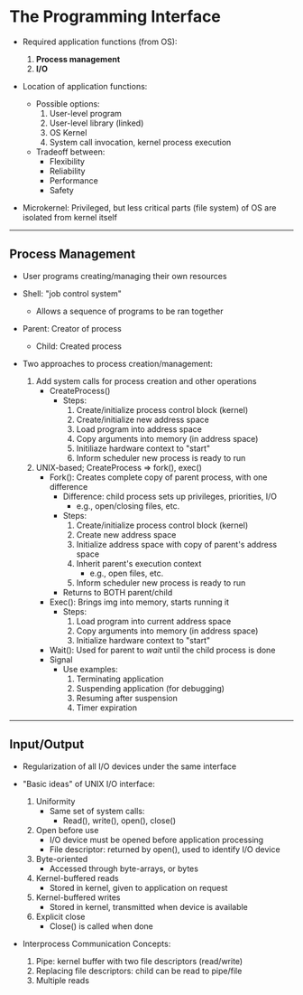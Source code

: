 # The Programming Interface
- Required application functions (from OS):
    1) **Process management**
    2) **I/O**

- Location of application functions:
    - Possible options:
        1) User-level program
        2) User-level library (linked)
        3) OS Kernel
        4) System call invocation, kernel process execution
    - Tradeoff between:
        - Flexibility 
        - Reliability
        - Performance
        - Safety

- Microkernel: Privileged, but less critical parts (file system) of OS are isolated from kernel itself
---
## Process Management
- User programs creating/managing their own resources

- Shell: "job control system"
    - Allows a sequence of programs to be ran together

- Parent: Creator of process
    - Child: Created process

- Two approaches to process creation/management:
    1) Add system calls for process creation and other operations
        - CreateProcess()
            - Steps:
                1) Create/initialize process control block (kernel)
                2) Create/initialize new address space
                3) Load program into address space 
                4) Copy arguments into memory (in address space)
                5) Initiliaze hardware context to "start"
                6) Inform scheduler new process is ready to run
    2) UNIX-based; CreateProcess => fork(), exec()
        - Fork(): Creates complete copy of parent process, with one difference
            - Difference: child process sets up privileges, priorities, I/O
                - e.g., open/closing files, etc.
            - Steps:
                1) Create/initialize process control block (kernel)
                2) Create new address space
                3) Initialize address space with copy of parent's address space
                4) Inherit parent's execution context
                    - e.g., open files, etc.
                5) Inform scheduler new process is ready to run
            - Returns to BOTH parent/child
        - Exec(): Brings img into memory, starts running it
            - Steps:
                1) Load program into current address space
                2) Copy arguments into memory (in address space)
                3) Initialize hardware context to "start"
        - Wait(): Used for parent to *wait* until the child process is done
        - Signal
            - Use examples:
                1) Terminating application
                2) Suspending application (for debugging)
                3) Resuming after suspension
                4) Timer expiration
---
## Input/Output
- Regularization of all I/O devices under the same interface

- "Basic ideas" of UNIX I/O interface:
    1) Uniformity
        - Same set of system calls:
            - Read(), write(), open(), close()
    2) Open before use
        - I/O device must be opened before application processing
        - File descriptor: returned by open(), used to identify I/O device
    3) Byte-oriented
        - Accessed through byte-arrays, or bytes
    4) Kernel-buffered reads
        - Stored in kernel, given to application on request
    5) Kernel-buffered writes
        - Stored in kernel, transmitted when device is available
    6) Explicit close
        - Close() is called when done

- Interprocess Communication Concepts:
    1) Pipe: kernel buffer with two file descriptors (read/write)
    2) Replacing file descriptors: child can be read to pipe/file
    3) Multiple reads

